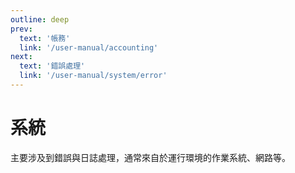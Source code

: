```yaml
---
outline: deep
prev:
  text: '帳務'
  link: '/user-manual/accounting'
next:
  text: '錯誤處理'
  link: '/user-manual/system/error'
---
```


# 系統

主要涉及到錯誤與日誌處理，通常來自於運行環境的作業系統、網路等。

